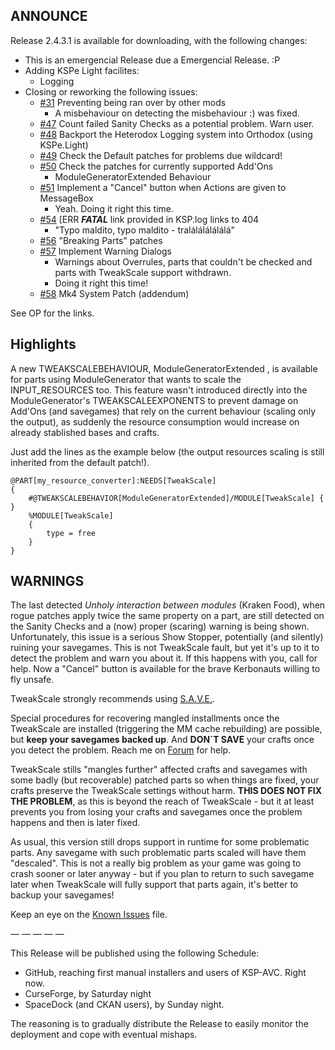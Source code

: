 ## ANNOUNCE

Release 2.4.3.1 is available for downloading, with the following changes:

+ This is an emergencial Release due a Emergencial Release. :P
+ Adding KSPe Light facilites:
	- Logging
+ Closing or reworking the following issues:
	- [#31](https://github.com/net-lisias-ksp/TweakScale/issues/31) Preventing being ran over by other mods
		- A misbehaviour on detecting the misbehaviour :) was fixed.
	- [#47](https://github.com/net-lisias-ksp/TweakScale/issues/47) Count failed Sanity Checks as a potential problem. Warn user.
	- [#48](https://github.com/net-lisias-ksp/TweakScale/issues/48) Backport the Heterodox Logging system into Orthodox (using KSPe.Light)
	- [#49](https://github.com/net-lisias-ksp/TweakScale/issues/49) Check the Default patches for problems due wildcard!
	- [#50](https://github.com/net-lisias-ksp/TweakScale/issues/50) Check the patches for currently supported Add'Ons
		- ModuleGeneratorExtended Behaviour
	- [#51](https://github.com/net-lisias-ksp/TweakScale/issues/51) Implement a "Cancel" button when Actions are given to MessageBox
		- Yeah. Doing it right this time.
	- [#54](https://github.com/net-lisias-ksp/TweakScale/issues/54) [ERR ***FATAL*** link provided in KSP.log links to 404
		- "Typo maldito, typo maldito - tralálálálálálá"
	- [#56](https://github.com/net-lisias-ksp/TweakScale/issues/56) "Breaking Parts" patches
	- [#57](https://github.com/net-lisias-ksp/TweakScale/issues/57) Implement Warning Dialogs
		- Warnings about Overrules, parts that couldn't be checked and parts with TweakScale support withdrawn.
		- Doing it right this time!
	- [#58](https://github.com/net-lisias-ksp/TweakScale/issues/58) Mk4 System Patch (addendum)

See OP for the links.

## Highlights

A new TWEAKSCALEBEHAVIOUR, ModuleGeneratorExtended , is available for parts using ModuleGenerator that wants to scale the INPUT_RESOURCES too. This feature wasn't introduced directly into the ModuleGenerator's TWEAKSCALEEXPONENTS to prevent damage on Add'Ons (and savegames) that rely on the current behaviour (scaling only the output), as suddenly the resource consumption would increase on already stablished bases and crafts.

Just add the lines as the example below (the output resources scaling is still inherited from the default patch!).

```
@PART[my_resource_converter]:NEEDS[TweakScale]
{
    #@TWEAKSCALEBEHAVIOR[ModuleGeneratorExtended]/MODULE[TweakScale] { }
    %MODULE[TweakScale]
    {
        type = free
    }
}
```

## WARNINGS

The last detected *Unholy interaction between modules* (Kraken Food), when rogue patches apply twice the same property on a part, are still detected on the Sanity Checks and a (now) proper (scaring) warning is being shown. Unfortunately, this issue is a serious Show Stopper, potentially (and silently) ruining your savegames. This is not TweakScale fault, but yet it's up to it to detect the problem and warn you about it. If this happens with you, call for help. Now a "Cancel" button is available for the brave Kerbonauts willing to fly unsafe.

TweakScale strongly recommends using [S.A.V.E.](https://forum.kerbalspaceprogram.com/index.php?/topic/94997-*).

Special procedures for recovering mangled installments once the TweakScale are installed (triggering the MM cache rebuilding) are possible, but **keep your savegames backed up**. And **DON`T SAVE** your crafts once you detect the problem. Reach me on [Forum](https://forum.kerbalspaceprogram.com/index.php?/topic/179030-*) for help.

TweakScale stills "mangles further" affected crafts and savegames with some badly (but recoverable) patched parts so when things are fixed, your crafts preserve the TweakScale settings without harm. **THIS DOES NOT FIX THE PROBLEM**,  as this is beyond the reach of TweakScale - but it at least prevents you from losing your crafts and savegames once the problem happens and then is later fixed.

As usual, this version still drops support in runtime for some problematic parts. Any savegame with such problematic parts scaled will have them "descaled". This is not a really big problem as your game was going to crash sooner or later anyway - but if you plan to return to such savegame later when TweakScale will fully support that parts again, it's better to backup your savegames!

Keep an eye on the [Known Issues](https://github.com/net-lisias-ksp/TweakScale/blob/master/KNOWN_ISSUES.md) file.

— — — — —

This Release will be published using the following Schedule:

* GitHub, reaching first manual installers and users of KSP-AVC. Right now.
* CurseForge, by Saturday night
* SpaceDock (and CKAN users), by Sunday night.

The reasoning is to gradually distribute the Release to easily monitor the deployment and cope with eventual mishaps.
